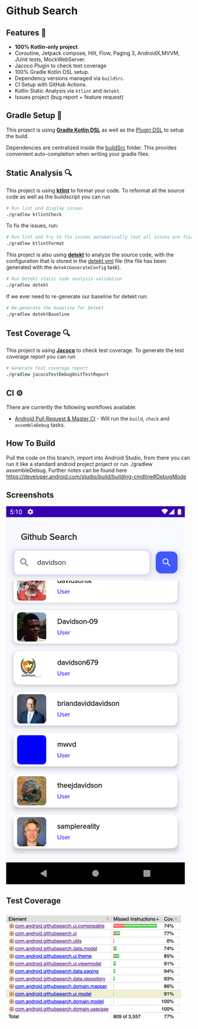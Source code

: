 # Github Search
## Features 🎨

- **100% Kotlin-only project**.
- Coroutine, Jetpack compose, Hilt, Flow, Paging 3, AndroidX,MVVM, JUnit tests, MockWebServer.
- Jacoco Plugin to check test coverage
- 100% Gradle Kotlin DSL setup.
- Dependency versions managed via `buildSrc`.
- CI Setup with GitHub Actions.
- Kotlin Static Analysis via `ktlint` and `detekt`.
- Issues project (bug report + feature request)



## Gradle Setup 🐘

This project is using [**Gradle Kotlin DSL**](https://docs.gradle.org/current/userguide/kotlin_dsl.html) as well as the [Plugin DSL](https://docs.gradle.org/current/userguide/plugins.html#sec:plugins_block) to setup the build.

Dependencies are centralized inside the [buildSrc](buildSrc/src/main/kotlin) folder. This provides convenient auto-completion when writing your gradle files.

## Static Analysis 🔍

This project is using [**ktlint**](https://github.com/pinterest/ktlint) to format your code. To reformat all the source code as well as the buildscript you can run
```bash
# Run lint and display issues
./gradlew ktlintCheck
```


To fix the issues, run:
```bash
# Run lint and try to fix issues automatically (not all issues are fixable this way)
./gradlew ktlintFormat
```

This project is also using [**detekt**](https://github.com/detekt/detekt) to analyze the source code, with the configuration that is stored in the [detekt.yml](config/detekt/detekt.yml) file (the file has been generated with the `detektGenerateConfig` task).
```bash
# Run Detekt static code analysis validation
./gradlew detekt
```

If we ever need to re-generate our baseline for detekt run:
```bash
# Re-generate the baseline for Detekt
./gradlew detektBaseline
```

## Test Coverage 🔍

This project is using [**Jacoco**](https://github.com/arturdm/jacoco-android-gradle-plugin) to check test coverage. To generate the test coverage report you can run
```bash
# Generate test coverage report
./gradlew jacocoTestDebugUnitTestReport
```


## CI ⚙️

There are currently the following workflows available:
- [Android Pull Request & Master CI](.github/workflows/workflow.yml) - Will run the `build`, `check` and `assembleDebug` tasks.

## How To Build
Pull the code on this branch, import into Android Studio, from there you can run it like a standard
android project project or run ./gradlew assembleDebug. Further notes can be found here https://developer.android.com/studio/build/building-cmdline#DebugMode

## Screenshots
![Screenshot 1](screenshots/1.png "Title")

## Test Coverage
![Test Coverage](screenshots/img.png "Test Coverage")
